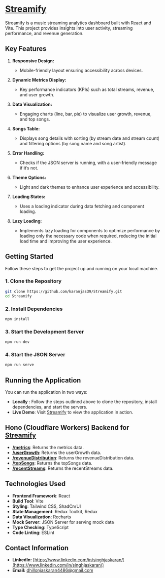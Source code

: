 # [Streamify](https://streamify-speedybrand.vercel.app/)

Streamify is a music streaming analytics dashboard built with React and Vite. This project provides insights into user activity, streaming performance, and revenue generation.

## Key Features

1. **Responsive Design:**

   - Mobile-friendly layout ensuring accessibility across devices.

2. **Dynamic Metrics Display:**

   - Key performance indicators (KPIs) such as total streams, revenue, and user growth.

3. **Data Visualization:**

   - Engaging charts (line, bar, pie) to visualize user growth, revenue, and top songs.

4. **Songs Table:**

   - Displays song details with sorting (by stream date and stream count) and filtering options (by song name and song artist).

5. **Error Handling:**

   - Checks if the JSON server is running, with a user-friendly message if it’s not.

6. **Theme Options:**

   - Light and dark themes to enhance user experience and accessibility.

7. **Loading States:**

   - Uses a loading indicator during data fetching and component loading.

8. **Lazy Loading:**
   - Implements lazy loading for components to optimize performance by loading only the necessary code when required, reducing the initial load time and improving the user experience.

## Getting Started

Follow these steps to get the project up and running on your local machine.

### 1. Clone the Repository

```bash
git clone https://github.com/karanjas39/Streamify.git
cd Streamify
```

### 2. Install Dependencies

```bash
npm install
```

### 3. Start the Development Server

```bash
npm run dev
```

### 4. Start the JSON Server

```bash
npm run serve
```

## Running the Application

You can run the application in two ways:

- **Locally** : Follow the steps outlined above to clone the repository, install dependencies, and start the servers.
- **Live Demo**: Visit [Streamify](https://streamify-speedybrand.vercel.app/) to view the application in action.

## Hono (Cloudflare Workers) Backend for [Streamify](https://streamify-backend.beautifulbooth8.workers.dev/)
- **[/metrics](https://streamify-backend.beautifulbooth8.workers.dev/metrics)**: Returns the metrics data.
- **[/userGrowth](https://streamify-backend.beautifulbooth8.workers.dev/userGrowth)**: Returns the userGrowth data.
- **[/revenueDistribution](https://streamify-backend.beautifulbooth8.workers.dev/revenueDistribution)**: Returns the revenueDistribution data.
- **[/topSongs](https://streamify-backend.beautifulbooth8.workers.dev/topSongs)**: Returns the topSongs data.
- **[/recentStreams](https://streamify-backend.beautifulbooth8.workers.dev/recentStreams)**: Returns the recentStreams data.


## Technologies Used

- **Frontend Framework**: React
- **Build Tool**: Vite
- **Styling**: Tailwind CSS, ShadCn/UI
- **State Management**: Redux Toolkit, Redux
- **Data Visualization**: Recharts
- **Mock Server**: JSON Server for serving mock data
- **Type Checking**: TypeScript
- **Code Linting**: ESLint

## Contact Information

- **LinkedIn:** [https://www.linkedin.com/in/singhjaskaran/](https://www.linkedin.com/in/singhjaskaran/)
- **Email:** [dhillonjaskaran4486@gmail.com](mailto:dhillonjaskaran4486@gmail.com)
